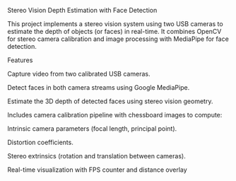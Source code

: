 Stereo Vision Depth Estimation with Face Detection

This project implements a stereo vision system using two USB cameras to estimate the depth of objects (or faces) in real-time. It combines OpenCV for stereo camera calibration and image processing with MediaPipe for face detection.

Features

Capture video from two calibrated USB cameras.

Detect faces in both camera streams using Google MediaPipe.

Estimate the 3D depth of detected faces using stereo vision geometry.

Includes camera calibration pipeline with chessboard images to compute:

Intrinsic camera parameters (focal length, principal point).

Distortion coefficients.

Stereo extrinsics (rotation and translation between cameras).

Real-time visualization with FPS counter and distance overlay
